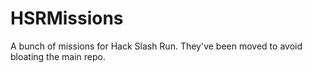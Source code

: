 # HSRMissions
A bunch of missions for Hack Slash Run. They've been moved to avoid bloating the main repo.
